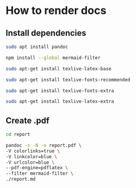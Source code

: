 # How to render docs

## Install dependencies

```bash
sudo apt install pandoc

npm install --global mermaid-filter

sudo apt-get install texlive-latex-base

sudo apt-get install texlive-fonts-recommended

sudo apt-get install texlive-fonts-extra

sudo apt-get install texlive-latex-extra
```

## Create .pdf

```bash
cd report

pandoc -s -N -o report.pdf \
-V colorlinks=true \
-V linkcolor=blue \
-V urlcolor=blue \
--pdf-engine=pdflatex \
--filter mermaid-filter \
./report.md
```
